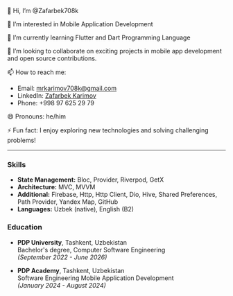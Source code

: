 👋 Hi, I’m @Zafarbek708k

👀 I’m interested in Mobile Application Development

🌱 I’m currently learning Flutter and Dart Programming Language

💞️ I’m looking to collaborate on exciting projects in mobile app development and open source contributions.

📫 How to reach me:
- Email: mrkarimov708k@gmail.com
- LinkedIn: [Zafarbek Karimov](https://www.linkedin.com/in/zafarbek-karimov)
- Phone: +998 97 625 29 79

😄 Pronouns: he/him

⚡ Fun fact: I enjoy exploring new technologies and solving challenging problems!

---

### Skills

- **State Management:** Bloc, Provider, Riverpod, GetX
- **Architecture:** MVC, MVVM
- **Additional:** Firebase, Http, Http Client, Dio, Hive, Shared Preferences, Path Provider, Yandex Map, GitHub
- **Languages:** Uzbek (native), English (B2)

### Education

- **PDP University**, Tashkent, Uzbekistan  
  Bachelor's degree, Computer Software Engineering  
  *(September 2022 - June 2026)*

- **PDP Academy**, Tashkent, Uzbekistan  
  Software Engineering Mobile Application Development  
  *(January 2024 - August 2024)*
